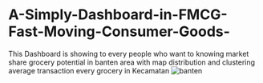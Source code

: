 # A-Simply-Dashboard-in-FMCG-Fast-Moving-Consumer-Goods-
This Dashboard is showing to every people who want to knowing market share grocery potential in banten area with map distribution and clustering average transaction every grocery in Kecamatan
![banten](https://user-images.githubusercontent.com/78556621/120228943-5735b880-c276-11eb-8f89-34b0e23e4dcd.png)
